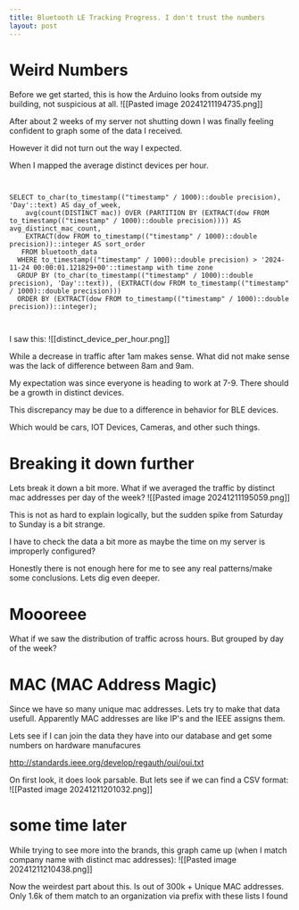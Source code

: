 ```yaml
---
title: Bluetooth LE Tracking Progress. I don't trust the numbers
layout: post
---
```




# Weird Numbers

Before we get started, this is how the Arduino looks from outside my building, not suspicious at all.
![[Pasted image 20241211194735.png]]

After about 2 weeks of my server not shutting down I was finally feeling confident to graph some of the data I received.

However it did not turn out the way I expected.

When I mapped the average distinct devices per hour.

<pre><code class="language-sql">

SELECT to_char(to_timestamp(("timestamp" / 1000)::double precision), 'Day'::text) AS day_of_week,
    avg(count(DISTINCT mac)) OVER (PARTITION BY (EXTRACT(dow FROM to_timestamp(("timestamp" / 1000)::double precision)))) AS avg_distinct_mac_count,
    EXTRACT(dow FROM to_timestamp(("timestamp" / 1000)::double precision))::integer AS sort_order
   FROM bluetooth_data
  WHERE to_timestamp(("timestamp" / 1000)::double precision) > '2024-11-24 00:00:01.121829+00'::timestamp with time zone
  GROUP BY (to_char(to_timestamp(("timestamp" / 1000)::double precision), 'Day'::text)), (EXTRACT(dow FROM to_timestamp(("timestamp" / 1000)::double precision)))
  ORDER BY (EXTRACT(dow FROM to_timestamp(("timestamp" / 1000)::double precision))::integer);

 </code></pre>
I saw this:
![[distinct_device_per_hour.png]]

While a decrease in traffic after 1am makes sense. What did not make sense was the lack of difference between 8am and 9am.

My expectation was since everyone is heading to work at 7-9. There should be a growth in distinct devices.

This discrepancy may be due to a difference in behavior for BLE devices. 

Which would be cars, IOT Devices, Cameras, and other such things.

# Breaking it down further


Lets break it down a bit more. What if we averaged the traffic by distinct mac addresses per day of the week?
![[Pasted image 20241211195059.png]]

This is not as hard to explain logically, but the sudden spike from Saturday to Sunday is a bit strange.

I have to check the data a bit more as maybe the time on my server is improperly configured?

Honestly there is not enough here for me to see any real patterns/make some conclusions. Lets dig even deeper.


# Moooreee
What if we saw the distribution of traffic across hours. But grouped by day of the week?


# MAC (MAC Address Magic)

Since we have so many unique mac addresses. Lets try to make that data usefull. Apparently MAC addresses are like IP's and the IEEE assigns them.

Lets see if I can join the data they have into our database and get some numbers on hardware manufacures

http://standards.ieee.org/develop/regauth/oui/oui.txt

On first look, it does look parsable. But lets see if we can find a CSV format:
![[Pasted image 20241211201032.png]]


# some time later
While trying to see more into the brands, this graph came up (when I match company name with distinct mac addresses):
![[Pasted image 20241211210438.png]]

Now the weirdest part about this. Is out of 300k + Unique MAC addresses. Only 1.6k of them match to an organization via prefix with these lists I found

